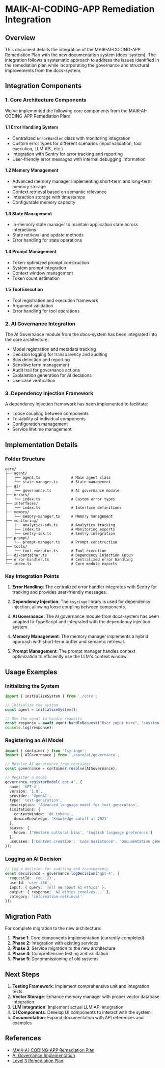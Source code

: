 # MAIK-AI-CODING-APP Remediation Integration

## Overview

This document details the integration of the MAIK-AI-CODING-APP Remediation Plan with the new documentation system (docs-system). The integration follows a systematic approach to address the issues identified in the remediation plan while incorporating the governance and structural improvements from the docs-system.

## Integration Components

### 1. Core Architecture Components

We've implemented the following core components from the MAIK-AI-CODING-APP Remediation Plan:

#### 1.1 Error Handling System

- Centralized `ErrorHandler` class with monitoring integration
- Custom error types for different scenarios (input validation, tool execution, LLM API, etc.)
- Integration with Sentry for error tracking and reporting
- User-friendly error messages with internal debugging information

#### 1.2 Memory Management

- Advanced memory manager implementing short-term and long-term memory storage
- Context retrieval based on semantic relevance
- Interaction storage with timestamps
- Configurable memory capacity

#### 1.3 State Management

- In-memory state manager to maintain application state across interactions
- State retrieval and update methods
- Error handling for state operations

#### 1.4 Prompt Management

- Token-optimized prompt construction
- System prompt integration
- Context window management
- Token count estimation

#### 1.5 Tool Execution

- Tool registration and execution framework
- Argument validation
- Error handling for tool operations

### 2. AI Governance Integration

The AI Governance module from the docs-system has been integrated into the core architecture:

- Model registration and metadata tracking
- Decision logging for transparency and auditing
- Bias detection and reporting
- Sensitive term management
- Audit trail for governance actions
- Explanation generation for AI decisions
- Use case verification

### 3. Dependency Injection Framework

A dependency injection framework has been implemented to facilitate:

- Loose coupling between components
- Testability of individual components
- Configuration management
- Service lifetime management

## Implementation Details

### Folder Structure

```
core/
├── agent/
│   ├── agent.ts              # Main agent class
│   └── state-manager.ts      # State management
├── ai/
│   └── governance.ts         # AI governance module
├── errors/
│   └── index.ts              # Custom error types
├── interfaces/
│   └── index.ts              # Interface definitions
├── memory/
│   └── memory-manager.ts     # Memory management
├── monitoring/
│   ├── analytics-sdk.ts      # Analytics tracking
│   ├── index.ts              # Monitoring exports
│   └── sentry-sdk.ts         # Sentry integration
├── prompt/
│   └── prompt-manager.ts     # Prompt construction
├── tools/
│   └── tool-executor.ts      # Tool execution
├── di-container.ts           # Dependency injection setup
├── error-handler.ts          # Centralized error handling
└── index.ts                  # Core module exports
```

### Key Integration Points

1. **Error Handling**: The centralized error handler integrates with Sentry for tracking and provides user-friendly messages.

2. **Dependency Injection**: The `tsyringe` library is used for dependency injection, allowing loose coupling between components.

3. **AI Governance**: The AI governance module from docs-system has been adapted to TypeScript and integrated with the dependency injection system.

4. **Memory Management**: The memory manager implements a hybrid approach with short-term buffer and semantic retrieval.

5. **Prompt Management**: The prompt manager handles context optimization to efficiently use the LLM's context window.

## Usage Examples

### Initializing the System

```typescript
import { initializeSystem } from './core';

// Initialize the system
const agent = initializeSystem();

// Use the agent to handle requests
const response = await agent.handleRequest("User input here", "session-123");
console.log(response);
```

### Registering an AI Model

```typescript
import { container } from 'tsyringe';
import { AIGovernance } from './core/ai/governance';

// Resolve AI governance from container
const governance = container.resolve(AIGovernance);

// Register a model
governance.registerModel('gpt-4', {
  name: 'GPT-4',
  version: '1.0',
  provider: 'OpenAI',
  type: 'text-generation',
  description: 'Advanced language model for text generation',
  limitations: {
    contextWindow: '8K tokens',
    domainKnowledge: 'Knowledge cutoff at 2021'
  },
  biases: {
    known: ['Western cultural bias', 'English language preference']
  },
  useCases: ['Content creation', 'Code assistance', 'Documentation generation']
});
```

### Logging an AI Decision

```typescript
// Log a decision for auditing and transparency
const decisionId = governance.logDecision('gpt-4', {
  requestId: 'req-123',
  userId: 'user-456',
  input: { query: 'Tell me about AI ethics' },
  output: { response: 'AI ethics involves...' },
  category: 'information-retrieval'
});
```

## Migration Path

For complete migration to the new architecture:

1. **Phase 1**: Core components implementation (currently completed)
2. **Phase 2**: Integration with existing services
3. **Phase 3**: Service migration to the new architecture
4. **Phase 4**: Comprehensive testing and validation
5. **Phase 5**: Decommissioning of old systems

## Next Steps

1. **Testing Framework**: Implement comprehensive unit and integration tests
2. **Vector Storage**: Enhance memory manager with proper vector database integration
3. **LLM Integration**: Implement actual LLM API integration
4. **UI Components**: Develop UI components to interact with the system
5. **Documentation**: Expand documentation with API references and examples

## References

- [MAIK-AI-CODING-APP Remediation Plan](attached_assets/Pasted-Bolt-DIY-Remediation-Refactoring-BlueprintDocument-Version-2-1-Incorporates-v2-1-structure-tab-1744899519764.txt)
- [AI Governance Implementation](docs-system/handover/2025-04-16_AI-Governance-Implementation_Handover.md)
- [Level 3 Remediation Plan](docs-system/remediation/Level_3_Remediation_Plan.md)